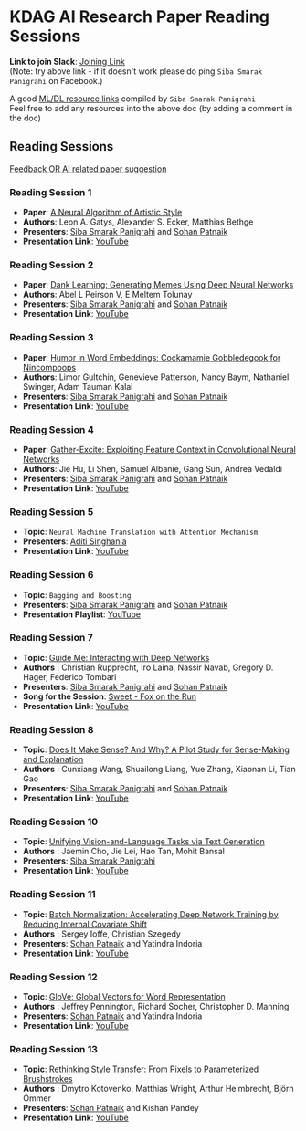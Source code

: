 # KDAG AI Research Paper Reading Sessions

**Link to join Slack**: [Joining Link](https://join.slack.com/t/kdagteam/shared_invite/zt-na4eordi-3WdaEP67LL9oO~0vOXI3yg)  
(Note: try above link - if it doesn't work please do ping `Siba Smarak Panigrahi` on Facebook.)   

A good [ML/DL resource links](https://docs.google.com/document/d/1pSpg2HEiOazldspzyFPkW7moWKnnkglLjTqIN5Xv3CU/edit?usp=sharing) compiled by `Siba Smarak Panigrahi`  
Feel free to add any resources into the above doc (by adding a comment in the doc)  

## Reading Sessions

[Feedback OR AI related paper suggestion](https://forms.gle/AG4LdkzYMHX5PKEY9)  

### Reading Session 1  
- **Paper**: [A Neural Algorithm of Artistic Style](https://arxiv.org/abs/1508.06576)
- **Authors**: Leon A. Gatys, Alexander S. Ecker, Matthias Bethge
- **Presenters**: [Siba Smarak Panigrahi](https://sibasmarak.github.io/) and [Sohan Patnaik](https://github.com/Sohanpatnaik106)  
- **Presentation Link**: [YouTube](https://youtu.be/fLsKFwEa1as)

### Reading Session 2 
- **Paper**: [Dank Learning: Generating Memes Using Deep Neural Networks](https://arxiv.org/abs/1806.04510)
- **Authors**: Abel L Peirson V, E Meltem Tolunay
- **Presenters**: [Siba Smarak Panigrahi](https://sibasmarak.github.io/) and [Sohan Patnaik](https://github.com/Sohanpatnaik106)  
- **Presentation Link**: [YouTube](https://youtu.be/e0R8lk57ras)

### Reading Session 3
- **Paper**: [Humor in Word Embeddings: Cockamamie Gobbledegook for Nincompoops](https://arxiv.org/abs/1902.02783)  
- **Authors**: Limor Gultchin, Genevieve Patterson, Nancy Baym, Nathaniel Swinger, Adam Tauman Kalai  
- **Presenters**: [Siba Smarak Panigrahi](https://sibasmarak.github.io) and [Sohan Patnaik](https://github.com/Sohanpatnaik106)    
- **Presentation Link**: [YouTube](https://youtu.be/JUWZC7cStPc)  

### Reading Session 4
- **Paper**: [Gather-Excite: Exploiting Feature Context in Convolutional Neural Networks](https://arxiv.org/abs/1810.12348)  
- **Authors**: Jie Hu, Li Shen, Samuel Albanie, Gang Sun, Andrea Vedaldi  
- **Presenters**: [Siba Smarak Panigrahi](https://sibasmarak.github.io) and [Sohan Patnaik](https://github.com/Sohanpatnaik106)    
- **Presentation Link**: [YouTube](https://youtu.be/Qm6luZ5_2dI)  

### Reading Session 5  
- **Topic**: `Neural Machine Translation with Attention Mechanism`  
- **Presenters**: [Aditi Singhania](https://www.linkedin.com/in/aditi-singhania-436371146/)      
- **Presentation Link**: [YouTube](https://youtu.be/xRhVOmvenmw)    

### Reading Session 6  
- **Topic**: `Bagging and Boosting`  
- **Presenters**: [Siba Smarak Panigrahi](https://sibasmarak.github.io) and [Sohan Patnaik](https://github.com/Sohanpatnaik106)          
- **Presentation Playlist**: [YouTube](https://www.youtube.com/playlist?list=PLcvdI4f2qdKWnxiaUuOb6Jffwbsfs5jM3)   

### Reading Session 7  
- **Topic**: [Guide Me: Interacting with Deep Networks](https://arxiv.org/abs/1803.11544)  
- **Authors** : Christian Rupprecht, Iro Laina, Nassir Navab, Gregory D. Hager, Federico Tombari  
- **Presenters**: [Siba Smarak Panigrahi](https://sibasmarak.github.io) and [Sohan Patnaik](https://github.com/Sohanpatnaik106)   
- **Song for the Session**: [Sweet - Fox on the Run](https://www.youtube.com/watch?v=kRv7EjjwYBI)             
- **Presentation Link**: [YouTube](https://youtu.be/Q3svCZCHBL4)    

### Reading Session 8    
- **Topic**: [Does It Make Sense? And Why? A Pilot Study for Sense-Making and Explanation](https://arxiv.org/abs/1906.00363)  
- **Authors** : Cunxiang Wang, Shuailong Liang, Yue Zhang, Xiaonan Li, Tian Gao  
- **Presenters**: [Siba Smarak Panigrahi](https://sibasmarak.github.io) and [Sohan Patnaik](https://github.com/Sohanpatnaik106)  
- **Presentation Link**: [YouTube](https://youtu.be/s1bBctt2YIY)  

### Reading Session 10    
- **Topic**: [Unifying Vision-and-Language Tasks via Text Generation](https://arxiv.org/abs/2102.02779)  
- **Authors** : Jaemin Cho, Jie Lei, Hao Tan, Mohit Bansal  
- **Presenters**: [Siba Smarak Panigrahi](https://sibasmarak.github.io)   
- **Presentation Link**: [YouTube](https://youtu.be/f5YgFZ0iVTI) 

### Reading Session 11    
- **Topic**: [Batch Normalization: Accelerating Deep Network Training by Reducing Internal Covariate Shift](https://arxiv.org/abs/1502.03167)  
- **Authors** : Sergey Ioffe, Christian Szegedy
- **Presenters**: [Sohan Patnaik](https://github.com/Sohanpatnaik106) and Yatindra Indoria 
- **Presentation Link**: [YouTube](https://youtu.be/yvmg3VTQKXo)

### Reading Session 12    
- **Topic**: [GloVe: Global Vectors for Word Representation](https://nlp.stanford.edu/pubs/glove.pdf)  
- **Authors** : Jeffrey Pennington, Richard Socher, Christopher D. Manning
- **Presenters**: [Sohan Patnaik](https://github.com/Sohanpatnaik106) and Yatindra Indoria 
- **Presentation Link**: [YouTube](https://youtu.be/GE13MkDv8QI)

### Reading Session 13    
- **Topic**: [Rethinking Style Transfer: From Pixels to Parameterized Brushstrokes](https://arxiv.org/abs/2103.17185)  
- **Authors** : Dmytro Kotovenko, Matthias Wright, Arthur Heimbrecht, Björn Ommer
- **Presenters**: [Sohan Patnaik](https://github.com/Sohanpatnaik106) and Kishan Pandey
- **Presentation Link**: [YouTube](https://youtu.be/EpcYF1ea-68)
